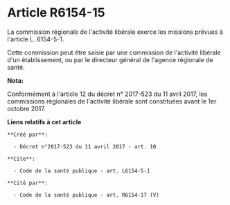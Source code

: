 # Article R6154-15

La commission régionale de l'activité libérale exerce les missions prévues à l'article L. 6154-5-1.

Cette commission peut être saisie par une commission de l'activité libérale d'un établissement, ou par le directeur général
de l'agence régionale de santé.

**Nota:**

Conformément à l'article 12 du décret n° 2017-523 du 11 avril 2017, les commissions régionales de l'activité libérale sont
constituées avant le 1er octobre 2017.

**Liens relatifs à cet article**

	**Créé par**:

	  - Décret n°2017-523 du 11 avril 2017 - art. 10

	**Cite**:

	  - Code de la santé publique - art. L6154-5-1

	**Cité par**:

	  - Code de la santé publique - art. R6154-17 (V)
